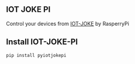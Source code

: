 ## IOT JOKE PI
Control your devices from [IOT-JOKE](https://iot-joker.firebaseapp.com) by RasperryPi

## Install IOT-JOKE-PI
  `pip install pyiotjokepi`
